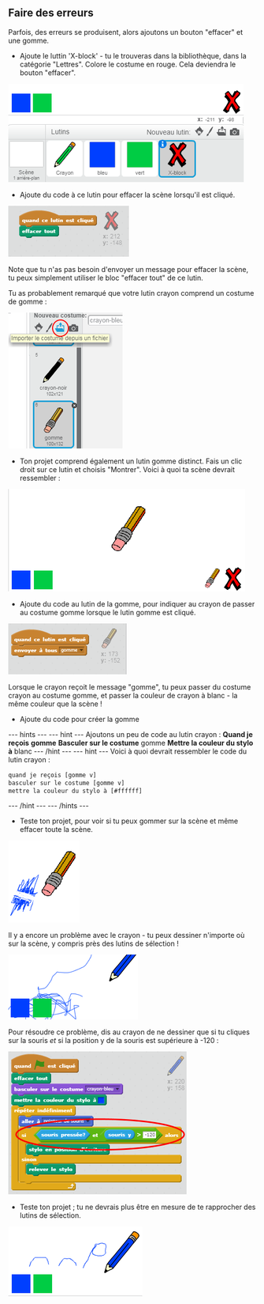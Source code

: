 ## Faire des erreurs

Parfois, des erreurs se produisent, alors ajoutons un bouton "effacer" et une gomme.

+ Ajoute le luttin 'X-block' - tu le trouveras dans la bibliothèque, dans la catégorie "Lettres". Colore le costume en rouge. Cela deviendra le bouton "effacer".

![capture d'écran](images/paint-x.png)

+ Ajoute du code à ce lutin pour effacer la scène lorsqu'il est cliqué.

![Effacer la scène](images/clear-stage.png)

Note que tu n'as pas besoin d'envoyer un message pour effacer la scène, tu peux simplement utiliser le bloc "effacer tout" de ce lutin.

Tu as probablement remarqué que votre lutin crayon comprend un costume de gomme :

![capture d'écran](images/paint-eraser-costume.png)

+ Ton projet comprend également un lutin gomme distinct. Fais un clic droit sur ce lutin et choisis "Montrer". Voici à quoi ta scène devrait ressembler :

![capture d'écran](images/paint-eraser-stage.png)

+ Ajoute du code au lutin de la gomme, pour indiquer au crayon de passer au costume gomme lorsque le lutin gomme est cliqué.

![Envoyer à tous "gomme"](images/broadcast-eraser.png)

Lorsque le crayon reçoit le message "gomme", tu peux passer du costume crayon au costume gomme, et passer la couleur de crayon à blanc - la même couleur que la scène !

+ Ajoute du code pour créer la gomme

--- hints --- --- hint --- Ajoutons un peu de code au lutin crayon : **Quand je reçois** **gomme** **Basculer sur le costume** gomme **Mettre la couleur du stylo à** blanc --- /hint --- --- hint --- Voici à quoi devrait ressembler le code du lutin crayon :

```blocks
quand je reçois [gomme v]
basculer sur le costume [gomme v]
mettre la couleur du stylo à [#ffffff]
```

--- /hint --- --- /hints ---

+ Teste ton projet, pour voir si tu peux gommer sur la scène et même effacer toute la scène.

![capture d'écran](images/paint-erase-test.png)

Il y a encore un problème avec le crayon - tu peux dessiner n'importe où sur la scène, y compris près des lutins de sélection !

![capture d'écran](images/paint-draw-problem.png)

Pour résoudre ce problème, dis au crayon de ne dessiner que si tu cliques sur la souris *et* si la position y de la souris est supérieure à -120 :

![capture d'écran](images/pencil-gt-code.png)

+ Teste ton projet ; tu ne devrais plus être en mesure de te rapprocher des lutins de sélection.

![capture d'écran](images/paint-fixed.png)